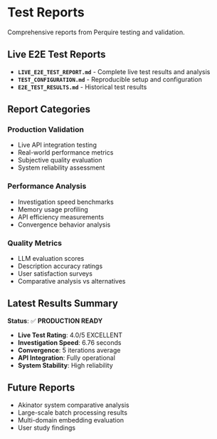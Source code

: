 # Test Reports

Comprehensive reports from Perquire testing and validation.

## Live E2E Test Reports

- **`LIVE_E2E_TEST_REPORT.md`** - Complete live test results and analysis
- **`TEST_CONFIGURATION.md`** - Reproducible setup and configuration
- **`E2E_TEST_RESULTS.md`** - Historical test results

## Report Categories

### Production Validation

- Live API integration testing
- Real-world performance metrics
- Subjective quality evaluation
- System reliability assessment

### Performance Analysis

- Investigation speed benchmarks
- Memory usage profiling
- API efficiency measurements
- Convergence behavior analysis

### Quality Metrics

- LLM evaluation scores
- Description accuracy ratings
- User satisfaction surveys
- Comparative analysis vs alternatives

## Latest Results Summary

**Status**: ✅ **PRODUCTION READY**

- **Live Test Rating**: 4.0/5 EXCELLENT
- **Investigation Speed**: 6.76 seconds
- **Convergence**: 5 iterations average
- **API Integration**: Fully operational
- **System Stability**: High reliability

## Future Reports

- Akinator system comparative analysis
- Large-scale batch processing results
- Multi-domain embedding evaluation
- User study findings
